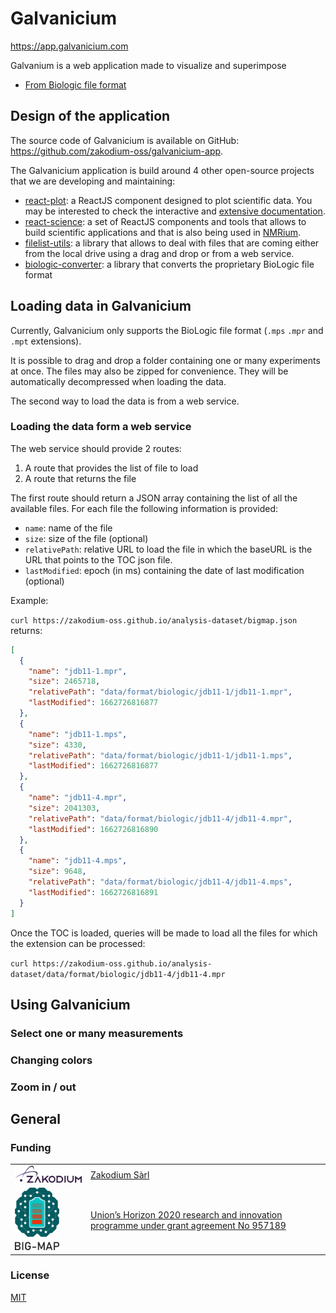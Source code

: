 # Galvanicium

<https://app.galvanicium.com>

Galvanium is a web application made to visualize and superimpose

- [From Biologic file format](https://app.galvanicium.org/#?filelist=https%3A%2F%2Fzakodium-oss.github.io%2Fanalysis-dataset%2Fbigmap.json)

## Design of the application

The source code of Galvanicium is available on GitHub: <https://github.com/zakodium-oss/galvanicium-app>.

The Galvanicium application is build around 4 other open-source projects that we are developing and maintaining:

- [react-plot](https://github.com/zakodium-oss/react-plot): a ReactJS component designed to plot scientific data. You may be interested to check the interactive and [extensive documentation](https://react-plot.zakodium.com).
- [react-science](https://github.com/zakodium-oss/react-science): a set of ReactJS components and tools that allows to build scientific applications and that is also being used in [NMRium](https://github.com/cheminfo/nmrium).
- [filelist-utils](https://github.com/cheminfo/filelist-utils): a library that allows to deal with files that are coming either from the local drive using a drag and drop or from a web service.
- [biologic-converter](https://github.com/cheminfo/biologic-converter): a library that converts the proprietary BioLogic file format

## Loading data in Galvanicium

Currently, Galvanicium only supports the BioLogic file format (`.mps` `.mpr` and `.mpt` extensions).

It is possible to drag and drop a folder containing one or many experiments at once.
The files may also be zipped for convenience. They will be automatically decompressed when loading the data.

The second way to load the data is from a web service.

### Loading the data form a web service

The web service should provide 2 routes:

1. A route that provides the list of file to load
2. A route that returns the file

The first route should return a JSON array containing the list of all the available files.
For each file the following information is provided:

- `name`: name of the file
- `size`: size of the file (optional)
- `relativePath`: relative URL to load the file in which the baseURL is the URL that points to the TOC json file.
- `lastModified`: epoch (in ms) containing the date of last modification (optional)

Example:

`curl https://zakodium-oss.github.io/analysis-dataset/bigmap.json` returns:

```json
[
  {
    "name": "jdb11-1.mpr",
    "size": 2465718,
    "relativePath": "data/format/biologic/jdb11-1/jdb11-1.mpr",
    "lastModified": 1662726816877
  },
  {
    "name": "jdb11-1.mps",
    "size": 4330,
    "relativePath": "data/format/biologic/jdb11-1/jdb11-1.mps",
    "lastModified": 1662726816877
  },
  {
    "name": "jdb11-4.mpr",
    "size": 2041303,
    "relativePath": "data/format/biologic/jdb11-4/jdb11-4.mpr",
    "lastModified": 1662726816890
  },
  {
    "name": "jdb11-4.mps",
    "size": 9648,
    "relativePath": "data/format/biologic/jdb11-4/jdb11-4.mps",
    "lastModified": 1662726816891
  }
]
```

Once the TOC is loaded, queries will be made to load all the files for which the extension can be processed:

`curl https://zakodium-oss.github.io/analysis-dataset/data/format/biologic/jdb11-4/jdb11-4.mpr`

## Using Galvanicium

### Select one or many measurements

### Changing colors

### Zoom in / out

## General

### Funding

|                                             |                                                                                                                           |
| ------------------------------------------- | ------------------------------------------------------------------------------------------------------------------------- |
| <img src="images/zakodium.svg" width="200"> | [Zakodium Sàrl](https://www.zakodium.com)                                                                                 |
| <img src="images/bigmap.jpg" height="100">  | [Union’s Horizon 2020 research and innovation programme under grant agreement No 957189](https://www.big-map.eu/European) |

### License

[MIT](./LICENSE)
